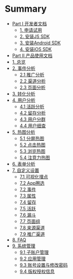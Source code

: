 # Summary

* [Part I 开发者文档]()
    * [1. 申请试用](开发者文档/申请试用.md)
    * [2. 安装JS SDK](开发者文档/安装JSSDK.md)
    * [3. 安装Android SDK](开发者文档/安装AndroidSDK.md)
    * [4. 安装iOS SDK](开发者文档/安装iOSSDK.md)
* [Part Ⅱ 产品使用文档]()
* [1. 总览](Dashboard总览/Dashboard.md)
* [2. 事件分析]()
    * [2.1 推广分析](获客分析/推广分析.md)
    * [2.2 渠道分析](获客分析/渠道分析.md)
    * [2.3 页面分析](行为分析/页面分析.md)
* [3. 转化分析](转化分析/漏斗分析.md)
* [4. 用户分析]()
    * [4.1 活跃分析](用户分析/活跃分析.md)
    * [4.2 留存分析](用户分析/留存分析.md)
    * [4.3 用户分群](用户分析/用户分群.md)
    * [4.4 用户细查](用户分析/用户细查.md)
* [5. 热图分析]()
    * [5.1 分屏热图](行为分析/分屏热图.md)
    * [5.2 点击热图](行为分析/点击热图.md)
    * [5.3 浏览热图](行为分析/浏览热图.md)
    * [5.4 注意力热图](行为分析/注意力热图.md)
* [6. 表单分析](行为分析/表单分析.md)
* [7. 自定义设置](自定义设置/自定义目录.md)
    * [7.1 可视化埋点](自定义设置/可视化埋点.md)
    * [7.2 App圈选](自定义设置/App圈选.md)
    * [7.2 事件](自定义设置/自定义事件.md)
    * [7.3 属性](自定义设置/自定义属性.md)
    * [7.4 留存](自定义设置/自定义留存.md)
    * [7.5 活跃](自定义设置/自定义活跃.md)
    * [7.6 漏斗](自定义设置/自定义漏斗.md)
    * [7.7 页面组](自定义设置/页面组.md)
    * [7.8 来源渠道](自定义设置/来源渠道.md)
    * [7.9 推广渠道](自定义设置/推广管理.md)
* [8. FAQ](FAQ.md)
* [9. 系统管理]()
    * [9.1 子账户管理](系统管理/子账户管理.md)
    * [9.2 应用管理](系统管理/应用管理.md)
    * [9.3 账号设置与修改密码](系统管理/账号设置与修改密码.md)
    * [9.4 版权授权信息](系统管理/版权授权信息.md)
    
  

 
    

